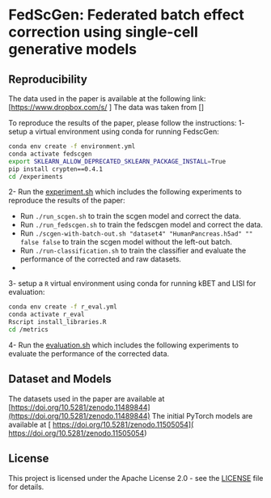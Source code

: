 # FedScGen: Federated batch effect correction using single-cell generative models

## Reproducibility
The data used in the paper is available at the following link: [https://www.dropbox.com/s/ ]
The data was taken from []

To reproduce the results of the paper, please follow the instructions:
1- setup a virtual environment using conda for running FedscGen:
```bash
conda env create -f environment.yml
conda activate fedscgen
export SKLEARN_ALLOW_DEPRECATED_SKLEARN_PACKAGE_INSTALL=True
pip install crypten==0.4.1
cd /experiments
```
2- Run the [experiment.sh](/experiments/experiment.sh) which includes the following experiments to reproduce the results of the paper:
- Run `./run_scgen.sh` to train the scgen model and correct the data.
- Run `./run_fedscgen.sh` to train the fedscgen model and correct the data.
- Run `./scgen-with-batch-out.sh "dataset4" "HumanPancreas.h5ad" "" false false` to train the scgen model without the left-out  batch.
- Run `./run-classification.sh` to train the classifier and evaluate the performance of the corrected and raw datasets.
- 

3- setup a `R` virtual environment using conda for running kBET and LISI for evaluation:
```bash
conda env create -f r_eval.yml
conda activate r_eval
Rscript install_libraries.R
cd /metrics
```
 4- Run the [evaluation.sh](/metrics/evaluation.sh) which includes the following experiments to evaluate the performance of the corrected data.


## Dataset and Models
The datasets used in the paper are available at [https://doi.org/10.5281/zenodo.11489844](https://doi.org/10.5281/zenodo.11489844)
The initial PyTorch models are available at [ https://doi.org/10.5281/zenodo.11505054]( https://doi.org/10.5281/zenodo.11505054)

## License
This project is licensed under the Apache License 2.0 - see the [LICENSE](LICENSE) file for details.
